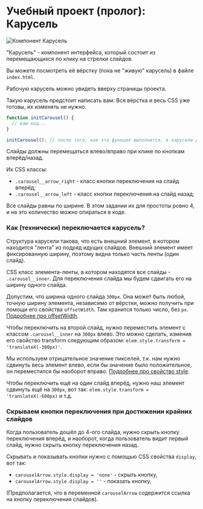 # Учебный проект (пролог): Карусель

![Компонент Карусель](carousel.png)

"Карусель" - компонент интерфейса, который состоит из перемещающихся по клику на стрелки слайдов.

Вы можете посмотреть её вёрстку (пока не "живую" карусель) в файле `index.html`.

Рабочую карусель можно увидеть вверху страницы проекта.

Такую карусель предстоит написать вам. Вся вёрстка и весь CSS уже готовы, их изменять не нужно. 

```js
function initCarousel() {
  // ваш код...
}

initCarousel(); // после того, как эта функция выполнится, в карусели должны начать переключаться слайды
```

Слайды должны перемещаться влево/вправо при клике по кнопкам вперёд/назад.

Их CSS классы:
- `.carousel__arrow_right` - класс кнопки переключения на слайд вперёд;
- `.carousel__arrow_left` - класс кнопки переключения на слайд назад;

Все слайды равны по ширине. В этом задании их для простоты ровно 4, и на это количество можно опираться в коде.

### Как (технически) переключается карусель?

Структура карусели такова, что есть внешний элемент, в котором находится "лента" из подряд идущих слайдов. 
Внешний элемент имеет фиксированную ширину, поэтому видна только часть ленты (один слайд).

CSS класс элемента-ленты, в котором находятся все слайды - `.carousel__inner`. Для переключения слайда мы будем 
сдвигать его на ширину одного слайда.

Допустим, что ширина одного слайда `300px`. Она может быть любой, точную ширину элемента, независимо от вёрстки, 
можно получить при помощи его свойства `offsetWidth`. Там хранится только число, без `px`.
[Подробнее про offsetWidth](https://learn.javascript.ru/size-and-scroll#offsetwidth-height).

Чтобы переключить на второй слайд, нужно переместить элемент с классом `.carousel__inner` на `300px` влево. 
Это можно сделать, изменив его свойство transform следующим образом: `elem.style.transform = 'translateX(-300px)'`. 

Мы используем отрицательное значение пикселей, т.к. нам нужно сдвинуть весь элемент влево, если бы значение было 
положительное, он переместился бы наоборот вправо. 
[Подробнее про свойство style](https://learn.javascript.ru/styles-and-classes#element-style).

 Чтобы переключить ещё на один слайд вперёд, нужно наш элемент сдвинуть ещё на `300px`, 
 вот так: `elem.style.transform = 'translateX(-600px)` и т.д. 

### Скрываем кнопки переключения при достижении крайних слайдов

Когда пользователь дошёл до 4-ого слайда, нужно скрыть кнопку переключения вперёд, и 
наоборот, когда пользователь видит первый слайд, нужно скрыть кнопку переключения назад. 

Скрывать и показывать кнопки нужно с помощью CSS свойства `display`, вот так: 
- `carouselArrow.style.display = 'none'` - скрыть кнопку,
- `carouselArrow.style.display = ''` - показать кнопку,

(Предполагается, что в переменной `carouselArrow` содержится ссылка на кнопку переключения слайдов).


